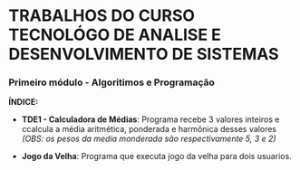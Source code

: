 # TRABALHOS DO CURSO TECNOLÓGO DE ANALISE E DESENVOLVIMENTO DE SISTEMAS

### Primeiro módulo - Algoritimos e Programação

**ÍNDICE:**

- **TDE1 - Calculadora de Médias**: Programa recebe 3 valores inteiros e ccalcula a média aritmética, ponderada e harmônica desses valores *(OBS: os pesos da media monderada são respectivamente 5, 3 e 2)*

- **Jogo da Velha**: Programa que executa jogo da velha para dois usuarios.
